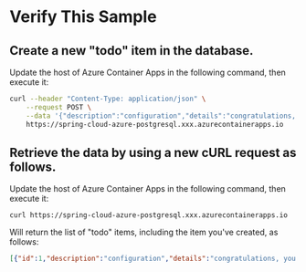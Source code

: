# Verify This Sample

## Create a new "todo" item in the database.

Update the host of Azure Container Apps in the following command, then execute it:
```bash
curl --header "Content-Type: application/json" \
    --request POST \
    --data '{"description":"configuration","details":"congratulations, you have set up JDBC correctly!","done": "true"}' \
    https://spring-cloud-azure-postgresql.xxx.azurecontainerapps.io
``````

## Retrieve the data by using a new cURL request as follows.

Update the host of Azure Container Apps in the following command, then execute it:
```shell
curl https://spring-cloud-azure-postgresql.xxx.azurecontainerapps.io
```

Will return the list of "todo" items, including the item you've created, as follows:

```json
[{"id":1,"description":"configuration","details":"congratulations, you have set up correctly!","done":true}]
```
